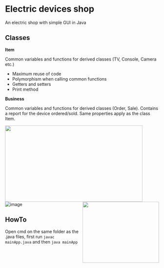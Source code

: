 # Electric devices shop
An electric shop with simple GUI in Java

## Classes

**Item**

Common variables and functions for derived classes (TV, Console, Camera etc.)
* Maximum reuse of code
* Polymorphism when calling common functions
* Getters and setters
* Print method

**Business**

Common variables and functions for derived classes (Order, Sale). Contains a report for the device ordered/sold.
Same properties apply as the class Item.


<img align="left" width="450" height="250" src="https://user-images.githubusercontent.com/58492424/93671106-e9ab7880-faa8-11ea-94b8-43ee3af50a67.png">
<img align="right" width="250" height="200" src="https://user-images.githubusercontent.com/58492424/93671122-0942a100-faa9-11ea-972e-a48a6623dc42.png">





![image](https://user-images.githubusercontent.com/58492424/93671135-19f31700-faa9-11ea-9e90-dd9144907b18.png)

## HowTo
Open cmd on the same folder as the .java files, first run
`javac mainApp.java` and then `java mainApp`
